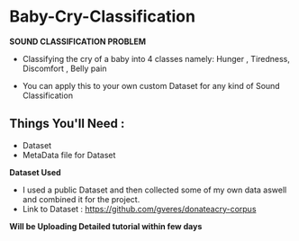 # Baby-Cry-Classification

**SOUND CLASSIFICATION PROBLEM**

- Classifying the cry of a baby into 4 classes namely:  Hunger , Tiredness, Discomfort , Belly pain

- You can apply this to your own custom Dataset for any kind of Sound Classification

## Things You'll Need :
- Dataset
- MetaData file for Dataset


**Dataset Used**

- I used a public Dataset and then collected some of my own data aswell and combined it for the project.
-  Link to Dataset :    https://github.com/gveres/donateacry-corpus




**Will be Uploading Detailed tutorial within few days**
